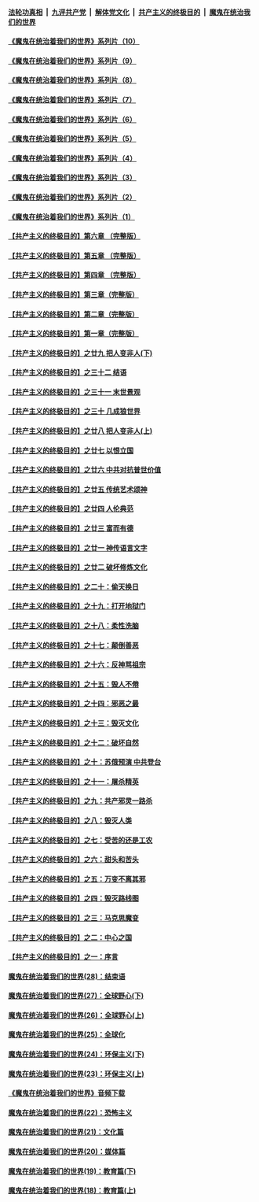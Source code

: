 

####  [法轮功真相](../../../../basic/blob/master/README.md?t=08312131) &nbsp;|&nbsp; [九评共产党](../../../../9ping.md/blob/master/README.md?t=08312131) &nbsp;|&nbsp; [解体党文化](../../../../jtdwh.md/blob/master/README.md?t=08312131)  &nbsp;|&nbsp; [共产主义的终极目的](../../../../gczydzjmd.md/blob/master/README.md?t=08312131) &nbsp;|&nbsp; [魔鬼在统治我们的世界](../../../../mgztzwmdsj.md/blob/master/README.md?t=08312131) 

#### [《魔鬼在统治着我们的世界》系列片（10）](../pages/nsc422/n12292670.md?t=08312131) 

#### [《魔鬼在统治着我们的世界》系列片（9）](../pages/nsc422/n12290859.md?t=08312131) 

#### [《魔鬼在统治着我们的世界》系列片（8）](../pages/nsc422/n12287445.md?t=08312131) 

#### [《魔鬼在统治着我们的世界》系列片（7）](../pages/nsc422/n12283425.md?t=08312131) 

#### [《魔鬼在统治着我们的世界》系列片（6）](../pages/nsc422/n12282314.md?t=08312131) 

#### [《魔鬼在统治着我们的世界》系列片（5）](../pages/nsc422/n12281419.md?t=08312131) 

#### [《魔鬼在统治着我们的世界》系列片（4）](../pages/nsc422/n12274024.md?t=08312131) 

#### [《魔鬼在统治着我们的世界》系列片（3）](../pages/nsc422/n12271322.md?t=08312131) 

#### [《魔鬼在统治着我们的世界》系列片（2）](../pages/nsc422/n12269049.md?t=08312131) 

#### [《魔鬼在统治着我们的世界》系列片（1）](../pages/nsc422/n12267575.md?t=08312131) 

#### [【共产主义的终极目的】第六章 （完整版）](../pages/nsc422/n11428913.md?t=08312131) 

#### [【共产主义的终极目的】第五章 （完整版）](../pages/nsc422/n11428912.md?t=08312131) 

#### [【共产主义的终极目的】第四章 （完整版）](../pages/nsc422/n11428907.md?t=08312131) 

#### [【共产主义的终极目的】第三章（完整版）](../pages/nsc422/n11428848.md?t=08312131) 

#### [【共产主义的终极目的】第二章（完整版）](../pages/nsc422/n11428831.md?t=08312131) 

#### [【共产主义的终极目的】第一章（完整版）](../pages/nsc422/n11417651.md?t=08312131) 

#### [【共产主义的终极目的】之廿九 把人变非人(下)](../pages/nsc422/n11344140.md?t=08312131) 

#### [【共产主义的终极目的】之三十二 结语](../pages/nsc422/n11360535.md?t=08312131) 

#### [【共产主义的终极目的】之三十一 末世景观](../pages/nsc422/n11351129.md?t=08312131) 

#### [【共产主义的终极目的】之三十 几成狼世界](../pages/nsc422/n11348280.md?t=08312131) 

#### [【共产主义的终极目的】之廿八 把人变非人(上)](../pages/nsc422/n11340492.md?t=08312131) 

#### [【共产主义的终极目的】之廿七 以恨立国](../pages/nsc422/n11336944.md?t=08312131) 

#### [【共产主义的终极目的】之廿六 中共对抗普世价值](../pages/nsc422/n11324785.md?t=08312131) 

#### [【共产主义的终极目的】之廿五 传统艺术颂神](../pages/nsc422/n11296396.md?t=08312131) 

#### [【共产主义的终极目的】之廿四 人伦典范](../pages/nsc422/n11296397.md?t=08312131) 

#### [【共产主义的终极目的】之廿三 富而有德](../pages/nsc422/n11283598.md?t=08312131) 

#### [【共产主义的终极目的】之廿一 神传语言文字](../pages/nsc422/n11263265.md?t=08312131) 

#### [【共产主义的终极目的】之廿二 破坏修炼文化](../pages/nsc422/n11245728.md?t=08312131) 

#### [【共产主义的终极目的】之二十：偷天换日](../pages/nsc422/n11238846.md?t=08312131) 

#### [【共产主义的终极目的】之十九：打开地狱门](../pages/nsc422/n11206376.md?t=08312131) 

#### [【共产主义的终极目的】之十八：柔性洗脑](../pages/nsc422/n11199994.md?t=08312131) 

#### [【共产主义的终极目的】之十七：颠倒善恶](../pages/nsc422/n11179782.md?t=08312131) 

#### [【共产主义的终极目的】之十六：反神骂祖宗](../pages/nsc422/n11166798.md?t=08312131) 

#### [【共产主义的终极目的】之十五：毁人不倦](../pages/nsc422/n11166792.md?t=08312131) 

#### [【共产主义的终极目的】之十四：邪恶之最](../pages/nsc422/n11150249.md?t=08312131) 

#### [【共产主义的终极目的】之十三：毁灭文化](../pages/nsc422/n11135227.md?t=08312131) 

#### [【共产主义的终极目的】之十二：破坏自然](../pages/nsc422/n11135214.md?t=08312131) 

#### [【共产主义的终极目的】之十：苏俄预演 中共登台](../pages/nsc422/n11118424.md?t=08312131) 

#### [【共产主义的终极目的】之十一：屠杀精英](../pages/nsc422/n11118442.md?t=08312131) 

#### [【共产主义的终极目的】之九：共产邪灵一路杀](../pages/nsc422/n11114139.md?t=08312131) 

#### [【共产主义的终极目的】之八：毁灭人类](../pages/nsc422/n11108503.md?t=08312131) 

#### [【共产主义的终极目的】之七：受苦的还是工农](../pages/nsc422/n11101809.md?t=08312131) 

#### [【共产主义的终极目的】之六：甜头和苦头](../pages/nsc422/n11096971.md?t=08312131) 

#### [【共产主义的终极目的】之五：万变不离其邪](../pages/nsc422/n11091285.md?t=08312131) 

#### [【共产主义的终极目的】之四：毁灭路线图](../pages/nsc422/n11086284.md?t=08312131) 

#### [【共产主义的终极目的】之三：马克思魔变](../pages/nsc422/n11061941.md?t=08312131) 

#### [【共产主义的终极目的】之二：中心之国](../pages/nsc422/n11047728.md?t=08312131) 

#### [【共产主义的终极目的】之一：序言](../pages/nsc422/n11086077.md?t=08312131) 

#### [魔鬼在统治着我们的世界(28)：结束语](../pages/nsc422/n10936246.md?t=08312131) 

#### [魔鬼在统治着我们的世界(27)：全球野心(下)](../pages/nsc422/n10928319.md?t=08312131) 

#### [魔鬼在统治着我们的世界(26)：全球野心(上)](../pages/nsc422/n10900318.md?t=08312131) 

#### [魔鬼在统治着我们的世界(25)：全球化](../pages/nsc422/n10788205.md?t=08312131) 

#### [魔鬼在统治着我们的世界(24)：环保主义(下)](../pages/nsc422/n10695307.md?t=08312131) 

#### [魔鬼在统治着我们的世界(23)：环保主义(上)](../pages/nsc422/n10688613.md?t=08312131) 

#### [《魔鬼在统治着我们的世界》音频下载](../pages/nsc422/n10635553.md?t=08312131) 

#### [魔鬼在统治着我们的世界(22)：恐怖主义](../pages/nsc422/n10614727.md?t=08312131) 

#### [魔鬼在统治着我们的世界(21)：文化篇](../pages/nsc422/n10597706.md?t=08312131) 

#### [魔鬼在统治着我们的世界(20)：媒体篇](../pages/nsc422/n10586579.md?t=08312131) 

#### [魔鬼在统治着我们的世界(19)：教育篇(下)](../pages/nsc422/n10564808.md?t=08312131) 

#### [魔鬼在统治着我们的世界(18)：教育篇(上)](../pages/nsc422/n10526970.md?t=08312131) 

